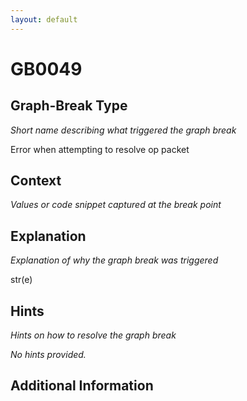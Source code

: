 ```yaml
---
layout: default
---
```

# GB0049

## Graph-Break Type
*Short name describing what triggered the graph break*

Error when attempting to resolve op packet

## Context
*Values or code snippet captured at the break point*



## Explanation
*Explanation of why the graph break was triggered*

str(e)

## Hints
*Hints on how to resolve the graph break*

*No hints provided.*


## Additional Information

<!-- ADDITIONAL INFORMATION START - Add custom information below this line -->

<!-- ADDITIONAL INFORMATION END -->

